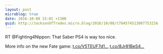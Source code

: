 ```yaml
---
layout: post
microblog: true
date: 2016-10-08 15:01 +1300
guid: http://JacksonOfTrades.micro.blog/2016/10/08/t784574513807753216.html
---
```

RT @Fighting4Nippon: That Saber PS4 is way too nice. 

More info on the new Fate game: [t.co/V5TEUF7d1...](https://t.co/V5TEUF7d1K) [t.co/8Jr81BeS4...](https://t.co/8Jr81BeS4l)
